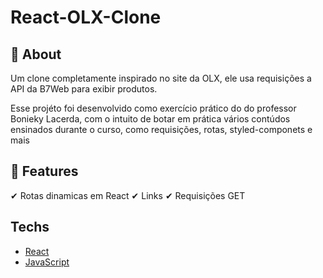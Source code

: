 # React-OLX-Clone

## 	&#127919; About
Um clone completamente inspirado no site da OLX, ele usa requisições a API da B7Web para exibir produtos.

Esse projéto foi desenvolvido como exercício prático do do professor Bonieky Lacerda, com o intuito de botar em prática vários contúdos ensinados
durante o curso, como requisições, rotas, styled-componets e mais

## &#127775; Features
&#10004; Rotas dinamicas em React &#10004; Links 	&#10004; Requisições GET

## Techs
<ul>
  <li><a href="https://pt-br.reactjs.org/">React</li>
  <li><a href="https://developer.mozilla.org/pt-BR/docs/Learn/JavaScript">JavaScript</li>
</ul>
